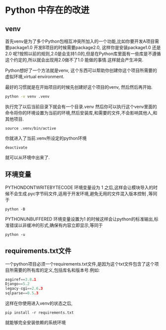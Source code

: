 # Python 中存在的改进

## venv

首先venv是为了多个Python包相互冲突所加入的一个功能,比如你要开发A项目需要package1.0 开发B项目的时候需要package2.0, 这样你是安装package1.0 还是2.0 呢?按照以前的规则,2.0是会支持1.0的,但是在Python库里面有一些库是不遵循这个约定的,所以就会出现用2.0做不了1.0 能做的事情.这样就会产生冲突.

Python想好了一个方法就是venv, 这个东西可以帮助你创建你这个项目所需要的虚拟环境,virtual environment.

最好的习惯就是在开始项目的时候先创建好这个项目的venv, 然后然后再开始.

```bash
python -v venv .venv
```

执行完了以后当前目录下就会有一个目录.venv
然后你可以执行这个venv里面的命令将你的环境设置为当前的环境,然后安装库,和需要的文件,不会影响其他人,和其他项目.

```shell
source .venv/bin/active
```

你就进入了当前.venv所设定的python环境

```shell
deactivate 
```

就可以从环境中出来了.

## 环境变量

PYTHONDONTWRITEBYTECODE 环境变量设为 1 之后,这样会让模块导入的时候不会生成.pyc字节码文件,适用于开发环境,避免无用的文件混入版本控制 ,等同于

```shell
python -B
```

PYTHONUNBUFFERED 环境变量设置为1 的时候这样会让python的标准输出,标准错误以非缓冲的形式,确保有内容立即显示,等同于

```shell
python -u
```

## requirements.txt文件

一个python项目必须一个requirements.txt文件,是因为这个txt文件包含了这个项目所需要的所有库的定义,包括库名和版本号.例如:

```CPP
asgiref==3.8.1
Django==5.2
legacy-cgi==2.6.3
sqlparse==0.5.3
```

这样在你使用进入venv的状态之后,

```shell
pip install -r requirements.txt
```

就能够完全安装依赖的系统环境

